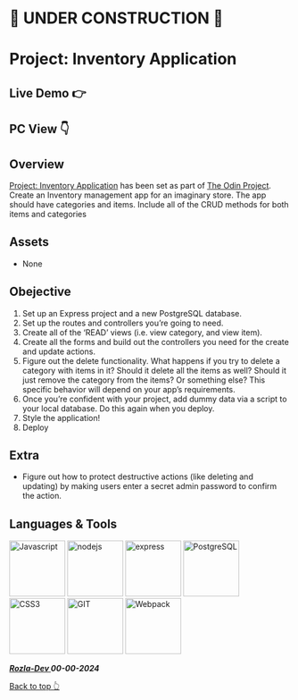 # 🚫 UNDER CONSTRUCTION 🚫

# Project: Inventory Application

## Live Demo 👉 

## PC View 👇


## Overview

[Project: Inventory Application](https://www.theodinproject.com/lessons/node-path-nodejs-inventory-application) has been set as part of [The Odin Project](https://www.theodinproject.com/). Create an Inventory management app for an imaginary store. The app should have categories and items. Include all of the CRUD methods for both items and categories


## Assets

- None

## Obejective

1. Set up an Express project and a new PostgreSQL database.
2. Set up the routes and controllers you’re going to need.
3. Create all of the ‘READ’ views (i.e. view category, and view item).
4. Create all the forms and build out the controllers you need for the create and update actions.
5. Figure out the delete functionality. What happens if you try to delete a category with items in it? Should it delete all the items as well? Should it just remove the category from the items? Or something else? This specific behavior will depend on your app’s requirements.
6. Once you’re confident with your project, add dummy data via a script to your local database. Do this again when you deploy.
7. Style the application!
8. Deploy

## Extra

- Figure out how to protect destructive actions (like deleting and updating) by making users enter a secret admin password to confirm the action.

## Languages & Tools

<a href="https://javascript.info/">
    <img width="100" alt="Javascript" src="https://cdn.jsdelivr.net/gh/devicons/devicon/icons/javascript/javascript-plain.svg" /></a> 
<a href="https://nodejs.org/en/">
    <img width="100" alt="nodejs" src="https://cdn.jsdelivr.net/gh/devicons/devicon@latest/icons/nodejs/nodejs-original-wordmark.svg" /></a> 
<a href="https://expressjs.com/">
    <img width="100" alt="express" src="https://cdn.jsdelivr.net/gh/devicons/devicon@latest/icons/express/express-original-wordmark.svg" /></a> 
<a href="https://www.postgresql.org/">
    <img width="100" alt="PostgreSQL" src="https://cdn.jsdelivr.net/gh/devicons/devicon@latest/icons/postgresql/postgresql-original-wordmark.svg" /></a> 
<a href="https://css3.com/">
    <img width="100" alt="CSS3" src="https://cdn.jsdelivr.net/gh/devicons/devicon/icons/css3/css3-plain-wordmark.svg" /></a> 
<a href="https://git-scm.com/">
    <img width="100" alt="GIT" src="https://cdn.jsdelivr.net/gh/devicons/devicon/icons/git/git-original.svg" /></a>
<a href="https://webpack.js.org/">
    <img width="100" alt="Webpack"src="https://cdn.jsdelivr.net/gh/devicons/devicon/icons/webpack/webpack-original.svg" /></a>
          


***<a href="https://twitter.com/Crypto_Rozla"> Rozla-Dev </a> 00-00-2024***


[Back to top 👆](#project-inventory-application)

